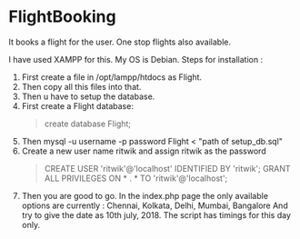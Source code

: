 # FlightBooking
It books a flight for the user. One stop flights also available.

I have used XAMPP for this. My OS is Debian. 
Steps for installation :
1. First create a file in /opt/lampp/htdocs as Flight.
2. Then copy all this files into that.
3. Then u have to setup the database.
4. First create a Flight database:
    > create database Flight;
5. Then mysql -u username -p password Flight < "path of setup_db.sql"
6. Create a new user name ritwik and assign ritwik as the password
    > CREATE USER 'ritwik'@'localhost' IDENTIFIED BY 'ritwik';
    > GRANT ALL PRIVILEGES ON * . * TO 'ritwik'@'localhost';
7. Then you are good to go.
    In the index.php page the only available options are currently : Chennai, Kolkata, Delhi, Mumbai, Bangalore
    And try to give the date as 10th july, 2018. The script has timings for this day only.
